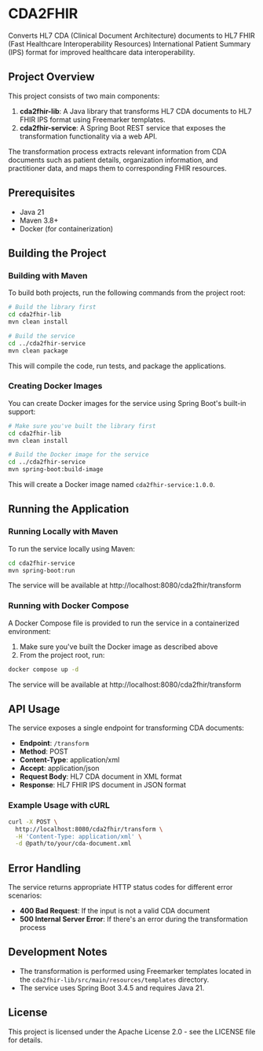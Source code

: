 # CDA2FHIR

Converts HL7 CDA (Clinical Document Architecture) documents to HL7 FHIR (Fast Healthcare Interoperability Resources) International Patient Summary (IPS) format for improved healthcare data interoperability.

## Project Overview

This project consists of two main components:

1. **cda2fhir-lib**: A Java library that transforms HL7 CDA documents to HL7 FHIR IPS format using Freemarker templates.
2. **cda2fhir-service**: A Spring Boot REST service that exposes the transformation functionality via a web API.

The transformation process extracts relevant information from CDA documents such as patient details, organization information, and practitioner data, and maps them to corresponding FHIR resources.

## Prerequisites

- Java 21
- Maven 3.8+
- Docker (for containerization)

## Building the Project

### Building with Maven

To build both projects, run the following commands from the project root:

```bash
# Build the library first
cd cda2fhir-lib
mvn clean install

# Build the service
cd ../cda2fhir-service
mvn clean package
```

This will compile the code, run tests, and package the applications.

### Creating Docker Images

You can create Docker images for the service using Spring Boot's built-in support:

```bash
# Make sure you've built the library first
cd cda2fhir-lib
mvn clean install

# Build the Docker image for the service
cd ../cda2fhir-service
mvn spring-boot:build-image
```

This will create a Docker image named `cda2fhir-service:1.0.0`.

## Running the Application

### Running Locally with Maven

To run the service locally using Maven:

```bash
cd cda2fhir-service
mvn spring-boot:run
```

The service will be available at http://localhost:8080/cda2fhir/transform

### Running with Docker Compose

A Docker Compose file is provided to run the service in a containerized environment:

1. Make sure you've built the Docker image as described above
2. From the project root, run:

```bash
docker compose up -d
```

The service will be available at http://localhost:8080/cda2fhir/transform

## API Usage

The service exposes a single endpoint for transforming CDA documents:

- **Endpoint**: `/transform`
- **Method**: POST
- **Content-Type**: application/xml
- **Accept**: application/json
- **Request Body**: HL7 CDA document in XML format
- **Response**: HL7 FHIR IPS document in JSON format

### Example Usage with cURL

```bash
curl -X POST \
  http://localhost:8080/cda2fhir/transform \
  -H 'Content-Type: application/xml' \
  -d @path/to/your/cda-document.xml
```

## Error Handling

The service returns appropriate HTTP status codes for different error scenarios:

- **400 Bad Request**: If the input is not a valid CDA document
- **500 Internal Server Error**: If there's an error during the transformation process

## Development Notes

- The transformation is performed using Freemarker templates located in the `cda2fhir-lib/src/main/resources/templates` directory.
- The service uses Spring Boot 3.4.5 and requires Java 21.

## License

This project is licensed under the Apache License 2.0 - see the LICENSE file for details.
